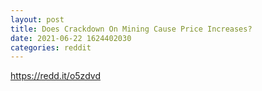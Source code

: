 ```yaml
--- 
layout: post 
title: Does Crackdown On Mining Cause Price Increases? 
date: 2021-06-22 1624402030 
categories: reddit 
--- 
```

https://redd.it/o5zdvd